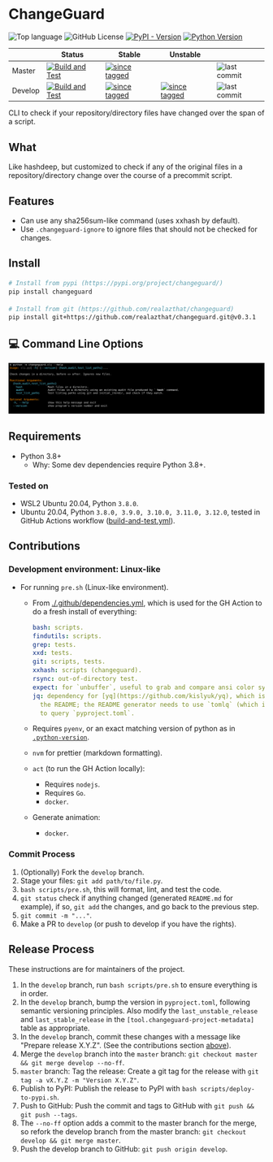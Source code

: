 <!--

WARNING: This file is auto-generated by snipinator. Do not edit directly.
SOURCE: `README.md.jinja2`.

-->
<!--





-->

# ChangeGuard

![Top language][1] ![GitHub License][2] [![PyPI - Version][3]][4]
[![Python Version][5]][4]

|         | Status                     | Stable                    | Unstable                  |                    |
| ------- | -------------------------- | ------------------------- | ------------------------- | ------------------ |
| Master  | [![Build and Test][6]][7]  | [![since tagged][8]][9]   |                           | ![last commit][10] |
| Develop | [![Build and Test][11]][7] | [![since tagged][12]][13] | [![since tagged][14]][15] | ![last commit][16] |

CLI to check if your repository/directory files have changed over the span of a
script.

## What

Like hashdeep, but customized to check if any of the original files in a
repository/directory change over the course of a precommit script.

## Features

- Can use any sha256sum-like command (uses xxhash by default).
- Use `.changeguard-ignore` to ignore files that should not be checked for
  changes.

## Install

```bash
# Install from pypi (https://pypi.org/project/changeguard/)
pip install changeguard

# Install from git (https://github.com/realazthat/changeguard)
pip install git+https://github.com/realazthat/changeguard.git@v0.3.1
```

## 💻 Command Line Options

<!---->
<img src="README.help.generated.svg" alt="Output of `python -m changeguard.cli --help`" />
<!---->

## Requirements

- Python 3.8+
  - Why: Some dev dependencies require Python 3.8+.

### Tested on

- WSL2 Ubuntu 20.04, Python `3.8.0`.
- Ubuntu 20.04, Python `3.8.0, 3.9.0, 3.10.0, 3.11.0, 3.12.0`, tested in GitHub Actions
  workflow ([build-and-test.yml](./.github/workflows/build-and-test.yml)).

## Contributions

### Development environment: Linux-like

- For running `pre.sh` (Linux-like environment).

  - From [./.github/dependencies.yml](./.github/dependencies.yml), which is used for
    the GH Action to do a fresh install of everything:

    ```yaml
    bash: scripts.
    findutils: scripts.
    grep: tests.
    xxd: tests.
    git: scripts, tests.
    xxhash: scripts (changeguard).
    rsync: out-of-directory test.
    expect: for `unbuffer`, useful to grab and compare ansi color symbols.
    jq: dependency for [yq](https://github.com/kislyuk/yq), which is used to generate
      the README; the README generator needs to use `tomlq` (which is a part of `yq`)
      to query `pyproject.toml`.
    
    ```

  - Requires `pyenv`, or an exact matching version of python as in
    [`.python-version`](./.python-version).
  - `nvm` for prettier (markdown formatting).
  - `act` (to run the GH Action locally):
    - Requires `nodejs`.
    - Requires `Go`.
    - `docker`.
  - Generate animation:
    - `docker`.

### Commit Process

1. (Optionally) Fork the `develop` branch.
2. Stage your files: `git add path/to/file.py`.
3. `bash scripts/pre.sh`, this will format, lint, and test the code.
4. `git status` check if anything changed (generated `README.md` for
   example), if so, `git add` the changes, and go back to the previous step.
5. `git commit -m "..."`.
6. Make a PR to `develop` (or push to develop if you have the rights).

## Release Process

These instructions are for maintainers of the project.

1. In the `develop` branch, run `bash scripts/pre.sh` to ensure
   everything is in order.
2. In the `develop` branch, bump the version in `pyproject.toml`,
   following semantic versioning principles. Also modify the
   `last_unstable_release` and `last_stable_release` in the
   `[tool.changeguard-project-metadata]` table as appropriate.
3. In the `develop` branch, commit these changes with a message like "Prepare
   release X.Y.Z". (See the contributions section [above](#commit-process)).
4. Merge the `develop` branch into the `master` branch:
   `git checkout master && git merge develop --no-ff`.
5. `master` branch: Tag the release: Create a git tag for the release with
   `git tag -a vX.Y.Z -m "Version X.Y.Z"`.
6. Publish to PyPI: Publish the release to PyPI with
   `bash scripts/deploy-to-pypi.sh`.
7. Push to GitHub: Push the commit and tags to GitHub with
   `git push && git push --tags`.
8. The `--no-ff` option adds a commit to the master branch for the merge, so
   refork the develop branch from the master branch:
   `git checkout develop && git merge master`.
9. Push the develop branch to GitHub: `git push origin develop`.

[1]:
  https://img.shields.io/github/languages/top/realazthat/changeguard.svg?&cacheSeconds=28800
[2]: https://img.shields.io/github/license/realazthat/changeguard
[3]: https://img.shields.io/pypi/v/changeguard
[4]: https://pypi.org/project/changeguard/
[5]: https://img.shields.io/pypi/pyversions/changeguard
[6]:
  https://github.com/realazthat/changeguard/actions/workflows/build-and-test.yml/badge.svg?branch=master
[7]:
  https://github.com/realazthat/changeguard/actions/workflows/build-and-test.yml
[8]:
  https://img.shields.io/github/commits-since/realazthat/changeguard/v0.3.1/master
[9]:
  https://github.com/realazthat/changeguard/compare/v0.3.1...master
[10]:
  https://img.shields.io/github/last-commit/realazthat/changeguard/master
[11]:
  https://github.com/realazthat/changeguard/actions/workflows/build-and-test.yml/badge.svg?branch=develop
[12]:
  https://img.shields.io/github/commits-since/realazthat/changeguard/v0.3.1/develop
[13]:
  https://github.com/realazthat/changeguard/compare/v0.3.1...develop
[14]:
  https://img.shields.io/github/commits-since/realazthat/changeguard/v0.3.1/develop
[15]:
  https://github.com/realazthat/changeguard/compare/v0.3.1...develop
[16]:
  https://img.shields.io/github/last-commit/realazthat/changeguard/develop
